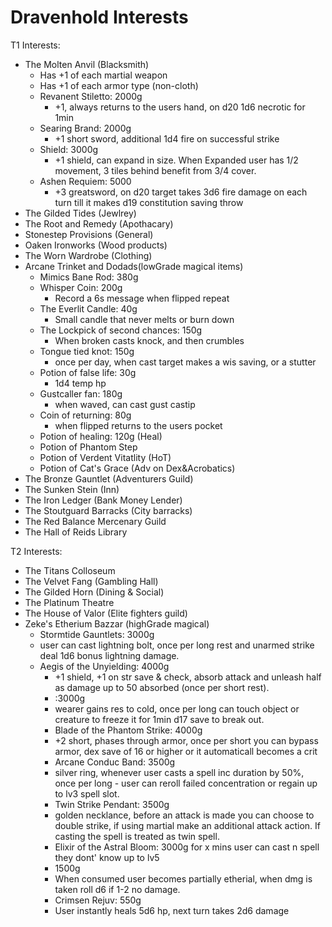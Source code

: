 # Dravenhold Interests

T1 Interests:

- The Molten Anvil (Blacksmith)
  - Has +1 of each martial weapon
  - Has +1 of each armor type (non-cloth)
  - Revanent Stiletto: 2000g
    - +1, always returns to the users hand, on d20 1d6 necrotic for 1min
  - Searing Brand: 2000g
    - +1 short sword, additional 1d4 fire on successful strike
  - Shield: 3000g
    - +1 shield, can expand in size. When Expanded user has 1/2 movement, 3 tiles behind benefit from 3/4 cover.
  - Ashen Requiem: 5000
    - +3 greatsword, on d20 target takes 3d6 fire damage on each turn till it makes d19 constitution saving throw
- The Gilded Tides (Jewlrey)
- The Root and Remedy (Apothacary)
- Stonestep Provisions (General)
- Oaken Ironworks (Wood products)
- The Worn Wardrobe (Clothing)
- Arcane Trinket and Dodads(lowGrade magical items)
  - Mimics Bane Rod: 380g
  - Whisper Coin: 200g
    - Record a 6s message when flipped repeat
  - The Everlit Candle: 40g
    - Small candle that never melts or burn down
  - The Lockpick of second chances: 150g
    - When broken casts knock, and then crumbles
  - Tongue tied knot: 150g
    - once per day, when cast target makes a wis saving, or a stutter
  - Potion of false life: 30g
    - 1d4 temp hp
  - Gustcaller fan: 180g
    - when waved, can cast gust castip
  - Coin of returning: 80g
    - when flipped returns to the users pocket
  - Potion of healing: 120g (Heal)
  - Potion of Phantom Step
  - Potion of Verdent Vitatlity (HoT)
  - Potion of Cat's Grace (Adv on Dex&Acrobatics)
- The Bronze Gauntlet (Adventurers Guild)
- The Sunken Stein (Inn)
- The Iron Ledger (Bank Money Lender)
- The Stoutguard Barracks (City barracks)
- The Red Balance Mercenary Guild
- The Hall of Reids Library

T2 Interests:

- The Titans Colloseum
- The Velvet Fang (Gambling Hall)
- The Gilded Horn (Dining & Social)
- The Platinum Theatre
- The House of Valor (Elite fighters guild)
- Zeke's Etherium Bazzar (highGrade magical)
  - Stormtide Gauntlets: 3000g
  - user can cast lightning bolt, once per long rest and unarmed strike deal 1d6 bonus lightning damage.
  - Aegis of the Unyielding: 4000g
    - +1 shield, +1 on str save & check, absorb attack and unleash half as damage up to 50 absorbed (once per short rest).
    - :3000g
    - wearer gains res to cold, once per long can touch object or creature to freeze it for 1min d17 save to break out.
    - Blade of the Phantom Strike: 4000g
    - +2 short, phases through armor, once per short you can bypass armor, dex save of 16 or higher or it automaticall becomes a crit
    - Arcane Conduc Band: 3500g
    - silver ring, whenever user casts a spell inc duration by 50%, once per long - user can reroll failed concentration or regain up to lv3 spell slot.
    - Twin Strike Pendant: 3500g
    - golden necklance, before an attack is made you can choose to double strike, if using martial make an additional attack action. If casting the spell is treated as twin spell.
    - Elixir of the Astral Bloom: 3000g
    for x mins user can cast n spell they dont' know up to lv5
    - 1500g
    - When consumed user becomes partially etherial, when dmg is taken roll d6 if 1-2 no damage.
    - Crimsen Rejuv: 550g
    - User instantly heals 5d6 hp, next turn takes 2d6 damage
